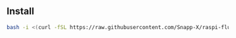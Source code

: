 ## Install

``` bash
bash -i <(curl -fSL https://raw.githubusercontent.com/Snapp-X/raspi-flutter/main/installer.sh)
```
